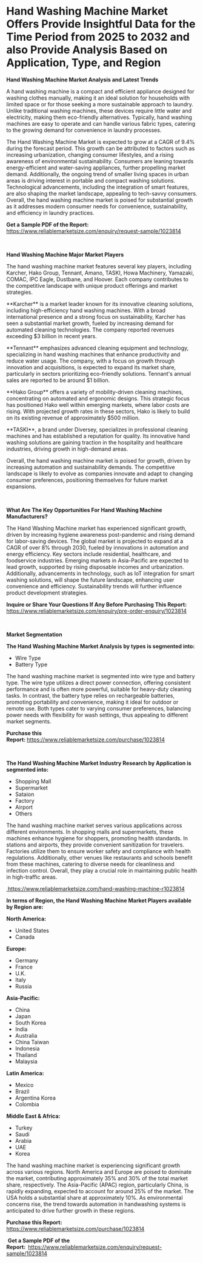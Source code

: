 <p><h1>Hand Washing Machine Market Offers Provide Insightful Data for the Time Period from 2025 to 2032 and also Provide Analysis Based on Application, Type, and Region</h1></p><p><strong>Hand Washing Machine Market Analysis and Latest Trends</strong></p>
<p><p>A hand washing machine is a compact and efficient appliance designed for washing clothes manually, making it an ideal solution for households with limited space or for those seeking a more sustainable approach to laundry. Unlike traditional washing machines, these devices require little water and electricity, making them eco-friendly alternatives. Typically, hand washing machines are easy to operate and can handle various fabric types, catering to the growing demand for convenience in laundry processes.</p><p>The Hand Washing Machine Market is expected to grow at a CAGR of 9.4% during the forecast period. This growth can be attributed to factors such as increasing urbanization, changing consumer lifestyles, and a rising awareness of environmental sustainability. Consumers are leaning towards energy-efficient and water-saving appliances, further propelling market demand. Additionally, the ongoing trend of smaller living spaces in urban areas is driving interest in portable and compact washing solutions. Technological advancements, including the integration of smart features, are also shaping the market landscape, appealing to tech-savvy consumers. Overall, the hand washing machine market is poised for substantial growth as it addresses modern consumer needs for convenience, sustainability, and efficiency in laundry practices.</p></p>
<p><strong>Get a Sample PDF of the Report:&nbsp;</strong> <a href="https://www.reliablemarketsize.com/enquiry/request-sample/1023814?utm_campaign=1879&utm_medium=2&utm_source=Github&utm_content=ia&utm_term=16042025&utm_id=hand-washing-machine">https://www.reliablemarketsize.com/enquiry/request-sample/1023814</a></p>
<p>&nbsp;</p>
<p><strong>Hand Washing Machine Major Market Players</strong></p>
<p><p>The hand washing machine market features several key players, including Karcher, Hako Group, Tennant, Amano, TASKI, Howa Machinery, Yamazaki, COMAC, IPC Eagle, Dustbane, and Hoover. Each company contributes to the competitive landscape with unique product offerings and market strategies.</p><p>**Karcher** is a market leader known for its innovative cleaning solutions, including high-efficiency hand washing machines. With a broad international presence and a strong focus on sustainability, Karcher has seen a substantial market growth, fueled by increasing demand for automated cleaning technologies. The company reported revenues exceeding $3 billion in recent years.</p><p>**Tennant** emphasizes advanced cleaning equipment and technology, specializing in hand washing machines that enhance productivity and reduce water usage. The company, with a focus on growth through innovation and acquisitions, is expected to expand its market share, particularly in sectors prioritizing eco-friendly solutions. Tennant's annual sales are reported to be around $1 billion.</p><p>**Hako Group** offers a variety of mobility-driven cleaning machines, concentrating on automated and ergonomic designs. This strategic focus has positioned Hako well within emerging markets, where labor costs are rising. With projected growth rates in these sectors, Hako is likely to build on its existing revenue of approximately $500 million.</p><p>**TASKI**, a brand under Diversey, specializes in professional cleaning machines and has established a reputation for quality. Its innovative hand washing solutions are gaining traction in the hospitality and healthcare industries, driving growth in high-demand areas.</p><p>Overall, the hand washing machine market is poised for growth, driven by increasing automation and sustainability demands. The competitive landscape is likely to evolve as companies innovate and adapt to changing consumer preferences, positioning themselves for future market expansions.</p></p>
<p>&nbsp;</p>
<p><strong>What Are The Key Opportunities For Hand Washing Machine Manufacturers?</strong></p>
<p><p>The Hand Washing Machine market has experienced significant growth, driven by increasing hygiene awareness post-pandemic and rising demand for labor-saving devices. The global market is projected to expand at a CAGR of over 8% through 2030, fueled by innovations in automation and energy efficiency. Key sectors include residential, healthcare, and foodservice industries. Emerging markets in Asia-Pacific are expected to lead growth, supported by rising disposable incomes and urbanization. Additionally, advancements in technology, such as IoT integration for smart washing solutions, will shape the future landscape, enhancing user convenience and efficiency. Sustainability trends will further influence product development strategies.</p></p>
<p><strong>Inquire or Share Your Questions If Any Before Purchasing This Report:</strong> <a href="https://www.reliablemarketsize.com/enquiry/pre-order-enquiry/1023814?utm_campaign=1879&utm_medium=2&utm_source=Github&utm_content=ia&utm_term=16042025&utm_id=hand-washing-machine">https://www.reliablemarketsize.com/enquiry/pre-order-enquiry/1023814</a></p>
<p>&nbsp;</p>
<p><strong>Market Segmentation</strong></p>
<p><strong>The Hand Washing Machine Market Analysis by types is segmented into:</strong></p>
<p><ul><li>Wire Type</li><li>Battery Type</li></ul></p>
<p><p>The hand washing machine market is segmented into wire type and battery type. The wire type utilizes a direct power connection, offering consistent performance and is often more powerful, suitable for heavy-duty cleaning tasks. In contrast, the battery type relies on rechargeable batteries, promoting portability and convenience, making it ideal for outdoor or remote use. Both types cater to varying consumer preferences, balancing power needs with flexibility for wash settings, thus appealing to different market segments.</p></p>
<p><strong>Purchase this Report:&nbsp;</strong><a href="https://www.reliablemarketsize.com/purchase/1023814?utm_campaign=1879&utm_medium=2&utm_source=Github&utm_content=ia&utm_term=16042025&utm_id=hand-washing-machine">https://www.reliablemarketsize.com/purchase/1023814</a></p>
<p>&nbsp;</p>
<p><strong>The Hand Washing Machine Market Industry Research by Application is segmented into:</strong></p>
<p><ul><li>Shopping Mall</li><li>Supermarket</li><li>Sataion</li><li>Factory</li><li>Airport</li><li>Others</li></ul></p>
<p><p>The hand washing machine market serves various applications across different environments. In shopping malls and supermarkets, these machines enhance hygiene for shoppers, promoting health standards. In stations and airports, they provide convenient sanitization for travelers. Factories utilize them to ensure worker safety and compliance with health regulations. Additionally, other venues like restaurants and schools benefit from these machines, catering to diverse needs for cleanliness and infection control. Overall, they play a crucial role in maintaining public health in high-traffic areas.</p></p>
<p><a href="https://www.reliablemarketsize.com/hand-washing-machine-r1023814?utm_campaign=1879&utm_medium=2&utm_source=Github&utm_content=ia&utm_term=16042025&utm_id=hand-washing-machine">&nbsp;https://www.reliablemarketsize.com/hand-washing-machine-r1023814</a></p>
<p><strong>In terms of Region, the Hand Washing Machine Market Players available by Region are:</strong></p>
<p>
    <p> <strong> North America: </strong>
        <ul>
            <li>United States</li>
            <li>Canada</li>
        </ul>
        </p> 
    <p> <strong> Europe: </strong>
        <ul>
            <li>Germany</li>
            <li>France</li>
            <li>U.K.</li>
            <li>Italy</li>
            <li>Russia</li>
        </ul>
        </p> 
    <p> <strong> Asia-Pacific: </strong>
        <ul>
            <li>China</li>
            <li>Japan</li>
            <li>South Korea</li>
            <li>India</li>
            <li>Australia</li>
            <li>China Taiwan</li>
            <li>Indonesia</li>
            <li>Thailand</li>
            <li>Malaysia</li>
        </ul>
        </p> 
    <p> <strong> Latin America: </strong>
        <ul>
            <li>Mexico</li>
            <li>Brazil</li>
            <li>Argentina Korea</li>
            <li>Colombia</li>
        </ul>
        </p> 
    <p> <strong> Middle East & Africa: </strong>
        <ul>
            <li>Turkey</li>
            <li>Saudi</li>
            <li>Arabia</li>
            <li>UAE</li>
            <li>Korea</li>
        </ul>
    </p>
    </p>
<p><p>The hand washing machine market is experiencing significant growth across various regions. North America and Europe are poised to dominate the market, contributing approximately 35% and 30% of the total market share, respectively. The Asia-Pacific (APAC) region, particularly China, is rapidly expanding, expected to account for around 25% of the market. The USA holds a substantial share at approximately 10%. As environmental concerns rise, the trend towards automation in handwashing systems is anticipated to drive further growth in these regions.</p></p>
<p><strong>Purchase this Report: </strong><a href="https://www.reliablemarketsize.com/purchase/1023814?utm_campaign=1879&utm_medium=2&utm_source=Github&utm_content=ia&utm_term=16042025&utm_id=hand-washing-machine">https://www.reliablemarketsize.com/purchase/1023814</a></p>
<p>&nbsp;<strong>Get a Sample PDF of the Report:&nbsp;&nbsp;</strong><a href="https://www.reliablemarketsize.com/enquiry/request-sample/1023814?utm_campaign=1879&utm_medium=2&utm_source=Github&utm_content=ia&utm_term=16042025&utm_id=hand-washing-machine">https://www.reliablemarketsize.com/enquiry/request-sample/1023814</a></p>
<p><strong></strong></p>
<p><p></p><p></p><p></p></p>